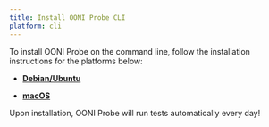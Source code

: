 ```yaml
---
title: Install OONI Probe CLI
platform: cli
---
```


To install OONI Probe on the command line, follow the installation instructions for the platforms below:

* **[Debian/Ubuntu](/install/cli/ubuntu-debian)**

* **[macOS](/install/cli/macos)**

Upon installation, OONI Probe will run tests automatically every day!
